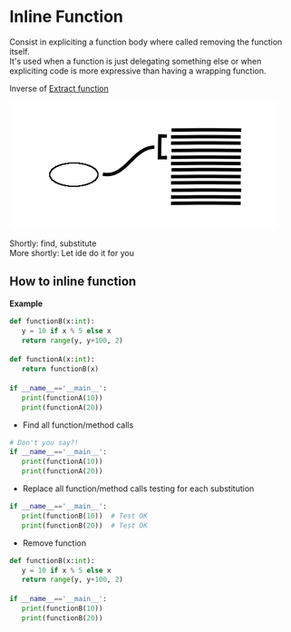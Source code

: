 # Inline Function
Consist in expliciting a function body where called removing the function itself.  
It's used when a function is just delegating something else or when expliciting 
code is more expressive than having a wrapping function. 

Inverse of [Extract function](../Extract%20function/)

![Schema](./image.png)

Shortly: find, substitute  
More shortly: Let ide do it for you

 
## How to inline function

**Example**
 ```python
 def functionB(x:int):
    y = 10 if x % 5 else x
    return range(y, y+100, 2)     
    
 def functionA(x:int):
    return functionB(x)
    
 if __name__=='__main__':
    print(functionA(10))
    print(functionA(20))   
 ```
 
 * Find all function/method calls
 ```python    
 # Don't you say?!   
 if __name__=='__main__':
    print(functionA(10))
    print(functionA(20))
 ```
 
 * Replace all function/method calls testing for each substitution
 ```python      
 if __name__=='__main__':
    print(functionB(10))  # Test OK
    print(functionB(20))  # Test OK
 ```
 
 * Remove function
 ```python
 def functionB(x:int):
    y = 10 if x % 5 else x
    return range(y, y+100, 2)     
    
 if __name__=='__main__':
    print(functionB(10))
    print(functionB(20))   
 ```